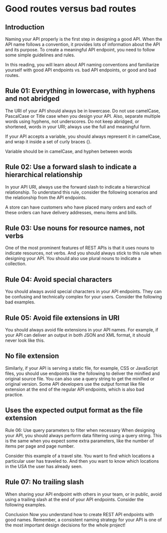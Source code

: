 # Good routes versus bad routes

## Introduction

Naming your API properly is the first step in designing a good API. When the API name follows a convention, it provides lots of information about the API and its purpose. To create a meaningful API endpoint, you need to follow some simple guidelines and rules.

In this reading, you will learn about API naming conventions and familiarize yourself with good API endpoints vs. bad API endpoints, or good and bad routes.

## Rule 01: Everything in lowercase, with hyphens and not abridged

The URI of your API should always be in lowercase. Do not use camelCase, PascalCase or Title case when you design your API. Also, separate multiple words using hyphens, not underscores. Do not keep abridged, or shortened, words in your URI; always use the full and meaningful form.

If your API accepts a variable, you should always represent it in camelCase, and wrap it inside a set of curly braces {}.

Variable should be in camelCase, and hyphen between words

## Rule 02: Use a forward slash to indicate a hierarchical relationship

In your API URI, always use the forward slash to indicate a hierarchical relationship. To understand this rule, consider the following scenarios and the relationship from the API endpoints.

A store can have customers who have placed many orders and each of these orders can have delivery addresses, menu items and bills.

## Rule 03: Use nouns for resource names, not verbs

One of the most prominent features of REST APIs is that it uses nouns to indicate resources, not verbs. And you should always stick to this rule when designing your API. You should also use plural nouns to indicate a collection.

## Rule 04: Avoid special characters

You should always avoid special characters in your API endpoints. They can be confusing and technically complex for your users. Consider the following bad examples.

## Rule 05: Avoid file extensions in URI

You should always avoid file extensions in your API names. For example, if your API can deliver an output in both JSON and XML format, it should never look like this.

## No file extension

Similarly, if your API is serving a static file, for example, CSS or JavaScript files, you should use endpoints like the following to deliver the minified and original source file. You can also use a query string to get the minified or original version. Some API developers use the output format like file extension at the end of the regular API endpoints, which is also bad practice.

## Uses the expected output format as the file extension

Rule 06: Use query parameters to filter when necessary
When designing your API, you should always perform data filtering using a query string. This is the same when you expect some extra parameters, like the number of items per page and page number.

Consider this example of a travel site. You want to find which locations a particular user has traveled to. And then you want to know which locations in the USA the user has already seen.

## Rule 07: No trailing slash

When sharing your API endpoint with others in your team, or in public, avoid using a trailing slash at the end of your API endpoints. Consider the following examples.

Conclusion
Now you understand how to create REST API endpoints with good names. Remember, a consistent naming strategy for your API is one of the most important design decisions for the whole project!

